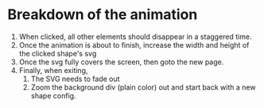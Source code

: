 # Breakdown of the animation

1. When clicked, all other elements should disappear in a staggered time.
2. Once the animation is about to finish, increase the width and height of the clicked shape's svg
3. Once the svg fully covers the screen, then goto the new page.
4. Finally, when exiting, 
    1. The SVG needs to fade out
    2. Zoom the background div (plain color) out and start back with a new shape config.